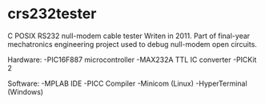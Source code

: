 # crs232tester

C POSIX RS232 null-modem cable tester
Writen in 2011. Part of final-year mechatronics engineering project used to debug null-modem open circuits. 

Hardware:
-PIC16F887 microcontroller
-MAX232A TTL IC converter
-PICKit 2

Software:
-MPLAB IDE
-PICC Compiler
-Minicom (Linux)
-HyperTerminal (Windows)
